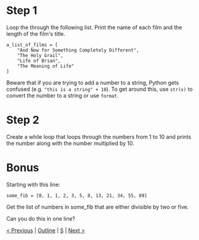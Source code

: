 # Step 1

Loop the through the following list. Print the name of each film and the length of the film's title.

```
a_list_of_films = [
    "And Now for Something Completely Different",
    "The Holy Grail",
    "Life of Brian",
    "The Meaning of Life"
]
```

Beware that if you are trying to add a number to a string, Python gets confused (e.g. `"this is a string" + 10`). To get around this, use `str(x)` to convert the number to a string or use `format`.

# Step 2

Create a while loop that loops through the numbers from 1 to 10 and prints the number along with the number multiplied by 10. 

# Bonus

Starting with this line:

    some_fib = [0, 1, 1, 2, 3, 5, 8, 13, 21, 34, 55, 89]
    
Get the list of numbers in some_fib that are either divisible by two or five.

Can you do this in one line?

[< Previous](5-boolean.md) | [Outline](../CourseOutline.md) | [S](../example-solutions/6-loops.py) | [Next >](7-functions-classes.md)